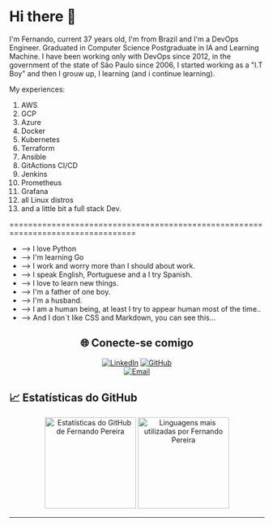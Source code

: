 # Hi there 👋


I'm Fernando, current 37 years old, I'm from Brazil and I'm a DevOps Engineer. Graduated in Computer Science Postgraduate in IA and Learning Machine. I have been working only with DevOps since 2012, in the government of the state of São Paulo since 2006, I started working as a "I.T Boy" and then I grouw up, I learning (and i continue learning).

My experiences:

1. AWS 
2. GCP 
3. Azure 
4. Docker
5. Kubernetes
6. Terraform
7. Ansible
8. GitActions CI/CD
9. Jenkins
10. Prometheus
11. Grafana
12. all Linux distros
13. and a little bit a full stack Dev.

=================================================================================

* --> I love Python
* --> I'm learning Go
* --> I work and worry more than I should about work.
* --> I speak English, Portuguese and a I try Spanish.
* --> I love to learn new things.
* --> I'm a father of one boy.
* --> I'm a husband.
* --> I am a human being, at least I try to appear human most of the time..
* --> And I don`t like CSS and Markdown, you can see this...

<div align="center">

## 🌐 **Conecte-se comigo**
[![LinkedIn](https://img.shields.io/badge/LinkedIn-000?style=for-the-badge&logo=linkedin&logoColor=0E76A8)](https://www.linkedin.com/in/fernando-pereira-011615bb/) 
[![GitHub](https://img.shields.io/badge/GitHub-000?style=for-the-badge&logo=github&logoColor=FFF)](https://github.com/fernandopereira3)  
[![Email](https://img.shields.io/badge/E--mail-000?style=for-the-badge&logo=gmail&logoColor=D14836)](mailto:fernandopereira-3@hotmail.com)

</div>


## 📈 **Estatísticas do GitHub**

<div align="center">
  <img 
    height="180em" 
    src="https://github-readme-stats.vercel.app/api?username=fernandopereira3&show_icons=true&theme=tokyonight&include_all_commits=true&count_private=true"
    alt="Estatísticas do GitHub de Fernando Pereira"
  />
  <img 
    height="180em" 
    src="https://github-readme-stats.vercel.app/api/top-langs/?username=fernandopereira3&layout=compact&theme=tokyonight"
    alt="Linguagens mais utilizadas por Fernando Pereira"
  />
</div>

---